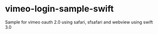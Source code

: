 # vimeo-login-sample-swift
Sample for vimeo oauth 2.0 using safari, sfsafari and webview using swift 3.0

